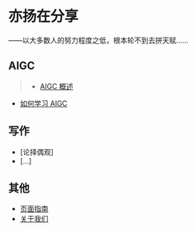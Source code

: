 # 亦扬在分享
——以大多数人的努力程度之低，根本轮不到去拼天赋……
## AIGC
> - [AIGC 概述](docs/文章1.md)
- [如何学习 AIGC](docs/文章2.md)
## 写作
- [论择偶观]
- […]
## 其他
- [页面指南](guide.md)
- [关于我们](about.md)

